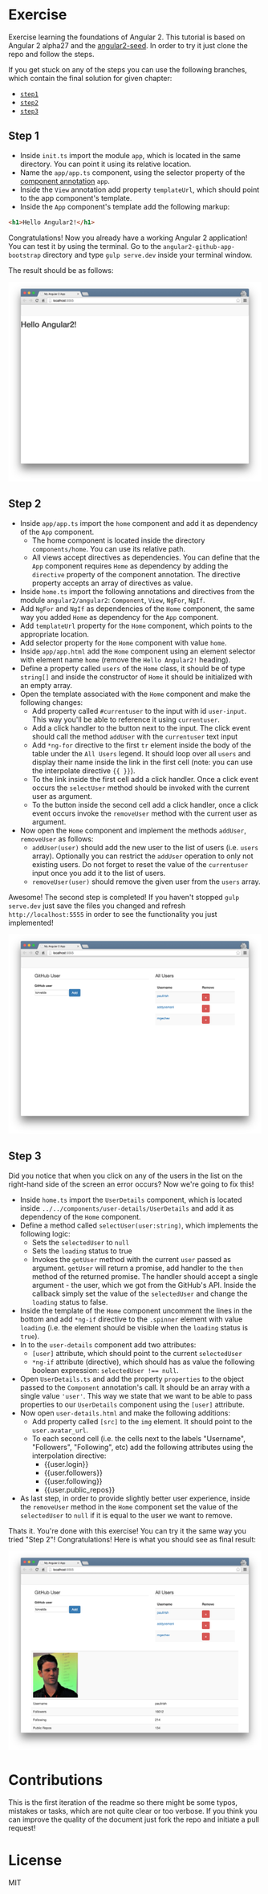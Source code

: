 # Exercise

Exercise learning the foundations of Angular 2. This tutorial is based on Angular 2 alpha27 and the [angular2-seed](https://github.com/mgechev/angular2-seed). In order to try it just clone the repo and follow the steps.

If you get stuck on any of the steps you can use the following branches, which contain the final solution for given chapter:
- [`step1`](https://github.com/mgechev/angular2-github-app-bootstrap/tree/step1)
- [`step2`](https://github.com/mgechev/angular2-github-app-bootstrap/tree/step2)
- [`step3`](https://github.com/mgechev/angular2-github-app-bootstrap/tree/step3)

## Step 1

- Inside `init.ts` import the module `app`, which is located in the same directory. You can point it using its relative location.
- Name the `app/app.ts` component, using the selector property of the [component annotation](https://angular.io/docs/js/latest/api/annotations/ComponentAnnotation-class.html) `app`.
- Inside the `View` annotation add property `templateUrl`, which should point to the app component's template.
- Inside the `App` component's template add the following markup:

```html
<h1>Hello Angular2!</h1>
```

Congratulations! Now you already have a working Angular 2 application! You can test it by using the terminal. Go to the `angular2-github-app-bootstrap` directory and type `gulp serve.dev` inside your terminal window.

The result should be as follows:

![Step 1](/assets/step1.png)

## Step 2

- Inside `app/app.ts` import the `home` component and add it as dependency of the `App` component.
  - The home component is located inside the directory `components/home`. You can use its relative path.
  - All views accept directives as dependencies. You can define that the `App` component requires `Home` as dependency by adding the `directive` property of the component annotation. The directive property accepts an array of directives as value.
- Inside `home.ts` import the following annotations and directives from the module `angular2/angular2`: `Component`, `View`, `NgFor`, `NgIf`.
- Add `NgFor` and `NgIf` as dependencies of the `Home` component, the same way you added `Home` as dependency for the `App` component.
- Add `templateUrl` property for the `Home` component, which points to the appropriate location.
- Add selector property for the `Home` component with value `home`.
- Inside `app/app.html` add the `Home` component using an element selector with element name `home` (remove the `Hello Angular2!` heading).
- Define a property called `users` of the `Home` class, it should be of type `string[]` and inside the constructor of `Home` it should be initialized with an empty array.
- Open the template associated with the `Home` component and make the following changes:
  - Add property called `#currentuser` to the input with id `user-input`. This way you'll be able to reference it using `currentuser`.
  - Add a click handler to the button next to the input. The click event should call the method `addUser` with the `currentuser` text input
  - Add `*ng-for` directive to the first `tr` element inside the body of the table under the `All Users` legend. It should loop over all `users` and display their name inside the link in the first cell (note: you can use the interpolate directive `{{ }}`).
  - To the link inside the first cell add a click handler. Once a click event occurs the `selectUser` method should be invoked with the current user as argument.
  - To the button inside the second cell add a click handler, once a click event occurs invoke the `removeUser` method with the current user as argument.
- Now open the `Home` component and implement the methods `addUser`, `removeUser` as follows:
  - `addUser(user)` should add the new user to the list of users (i.e. `users` array). Optionally you can restrict the `addUser` operation to only not existing users. Do not forget to reset the value of the `currentuser` input once you add it to the list of users.
  - `removeUser(user)` should remove the given user from the `users` array.


Awesome! The second step is completed! If you haven't stopped `gulp serve.dev` just save the files you changed and refresh `http://localhost:5555` in order to see the functionality you just implemented!

![Step 2](/assets/step2.png)

## Step 3

Did you notice that when you click on any of the users in the list on the right-hand side of the screen an error occurs? Now we're going to fix this!

- Inside `home.ts` import the `UserDetails` component, which is located inside `../../components/user-details/UserDetails` and add it as dependency of the `Home` component.
- Define a method called `selectUser(user:string)`, which implements the following logic:
  - Sets the `selectedUser` to `null`
  - Sets the `loading` status to true
  - Invokes the `getUser` method with the current `user` passed as argument. `getUser` will return a promise, add handler to the `then` method of the returned promise. The handler should accept a single argument - the user, which we got from the GitHub's API. Inside the callback simply set the value of the `selectedUser` and change the `loading` status to false.
- Inside the template of the `Home` component uncomment the lines in the bottom and add `*ng-if` directive to the `.spinner` element with value `loading` (i.e. the element should be visible when the `loading` status is `true`).
- In to the `user-details` component add two attributes:
  - `[user]` attribute, which should point to the current `selectedUser`
  - `*ng-if` attribute (directive), which should has as value the following boolean expression: `selectedUser !== null`.
- Open `UserDetails.ts` and add the property `properties` to the object passed to the `Component` annotation's call. It should be an array with a single value `'user'`. This way we state that we want to be able to pass properties to our `UserDetails` component using the `[user]` attribute.
- Now open `user-details.html` and make the following additions:
  - Add property called `[src]` to the `img` element. It should point to the `user.avatar_url`.
  - To each second cell (i.e. the cells next to the labels "Username", "Followers", "Following", etc) add the following attributes using the interpolation directive:
    - {{user.login}}
    - {{user.followers}}
    - {{user.following}}
    - {{user.public_repos}}
- As last step, in order to provide slightly better user experience, inside the `removeUser` method in the `Home` component set the value of the `selectedUser` to `null` if it is equal to the user we want to remove.

Thats it. You're done with this exercise! You can try it the same way you tried "Step 2"! Congratulations! Here is what you should see as final result:

![Step 3](/assets/step3.png)

# Contributions

This is the first iteration of the readme so there might be some typos, mistakes or tasks, which are not quite clear or too verbose. If you think you can improve the quality of the document just fork the repo and initiate a pull request!

# License

MIT

